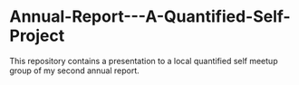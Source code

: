 # Annual-Report---A-Quantified-Self-Project
This repository contains a presentation to a local quantified self meetup group of my second annual report.
